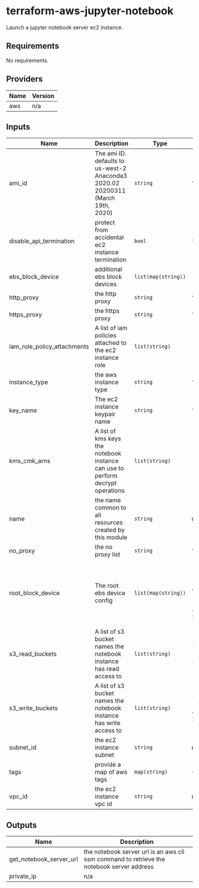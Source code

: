 # terraform-aws-jupyter-notebook
Launch a jupyter notebook server ec2 instance.

## Requirements

No requirements.

## Providers

| Name | Version |
|------|---------|
| aws | n/a |

## Inputs

| Name | Description | Type | Default | Required |
|------|-------------|------|---------|:--------:|
| ami\_id | The ami ID. defaults to us-west-2 Anaconda3 2020.02 20200311 (March 19th, 2020) | `string` | `"ami-01f12e05f1db0669b"` | no |
| disable\_api\_termination | protect from accidental ec2 instance termination | `bool` | `false` | no |
| ebs\_block\_device | additional ebs block devices | `list(map(string))` | `[]` | no |
| http\_proxy | the http proxy | `string` | `""` | no |
| https\_proxy | the https proxy | `string` | `""` | no |
| iam\_role\_policy\_attachments | A list of iam policies attached to the ec2 instance role | `list(string)` | `[]` | no |
| instance\_type | the aws instance type | `string` | `"t3.xlarge"` | no |
| key\_name | The ec2 instance keypair name | `string` | `""` | no |
| kms\_cmk\_arns | A list of kms keys the notebook instance can use to perform decrypt operations | `list(string)` | `[]` | no |
| name | the name common to all resources created by this module | `string` | n/a | yes |
| no\_proxy | the no proxy list | `string` | `""` | no |
| root\_block\_device | The root ebs device config | `list(map(string))` | <pre>[<br>  {<br>    "delete_on_termination": true,<br>    "encrypted": true,<br>    "volume_size": 100,<br>    "volume_type": "gp2"<br>  }<br>]</pre> | no |
| s3\_read\_buckets | A list of s3 bucket names the notebook instance has read access to | `list(string)` | <pre>[<br>  "secret-ews-poc",<br>  "ews-works"<br>]</pre> | no |
| s3\_write\_buckets | A list of s3 bucket names the notebook instance has write access to | `list(string)` | <pre>[<br>  "arn:aws:s3:::secret-ews-poc",<br>  "arn:aws:s3:::ews-works"<br>]</pre> | no |
| subnet\_id | the ec2 instance subnet | `string` | n/a | yes |
| tags | provide a map of aws tags | `map(string)` | `{}` | no |
| vpc\_id | the ec2 instance vpc id | `string` | n/a | yes |

## Outputs

| Name | Description |
|------|-------------|
| get\_notebook\_server\_url | the notebook server url is an aws cli ssm command to retrieve the notebook server address |
| private\_ip | n/a |
